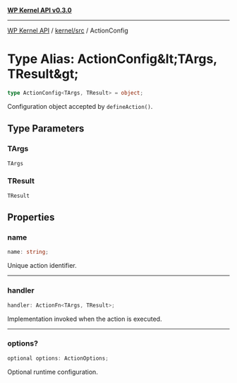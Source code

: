 [**WP Kernel API v0.3.0**](../../../README.md)

---

[WP Kernel API](../../../README.md) / [kernel/src](../README.md) / ActionConfig

# Type Alias: ActionConfig\&lt;TArgs, TResult\&gt;

```ts
type ActionConfig<TArgs, TResult> = object;
```

Configuration object accepted by `defineAction()`.

## Type Parameters

### TArgs

`TArgs`

### TResult

`TResult`

## Properties

### name

```ts
name: string;
```

Unique action identifier.

---

### handler

```ts
handler: ActionFn<TArgs, TResult>;
```

Implementation invoked when the action is executed.

---

### options?

```ts
optional options: ActionOptions;
```

Optional runtime configuration.
